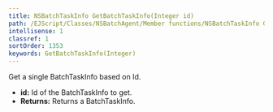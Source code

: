 ```yaml
---
title: NSBatchTaskInfo GetBatchTaskInfo(Integer id)
path: /EJScript/Classes/NSBatchAgent/Member functions/NSBatchTaskInfo GetBatchTaskInfo(Integer p_0)
intellisense: 1
classref: 1
sortOrder: 1353
keywords: GetBatchTaskInfo(Integer)
---
```



Get a single BatchTaskInfo based on Id.



* **id:** Id of the BatchTaskInfo to get.
* **Returns:** Returns a BatchTaskInfo.


